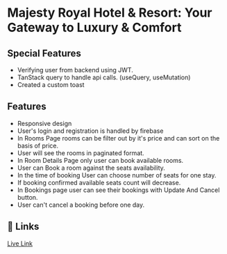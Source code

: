 # Majesty Royal Hotel & Resort: Your Gateway to Luxury & Comfort

## Special Features

- Verifying user from backend using JWT.
- TanStack query to handle api calls. (useQuery, useMutation)
- Created a custom toast

## Features

- Responsive design
- User's login and registration is handled by firebase
- In Rooms Page rooms can be filter out by it's price and can sort on the basis of price.
- User will see the rooms in paginated format.
- In Room Details Page only user can book available rooms.
- User can Book a room against the seats availability.
- In the time of booking User can choose number of seats for one stay.
- If booking confirmed available seats count will decrease.
- In Bookings page user can see their bookings with Update And Cancel button.
- User can't cancel a booking before one day.

## 🔗 Links

[Live Link](https://majesty-royal-aditya.web.app)
